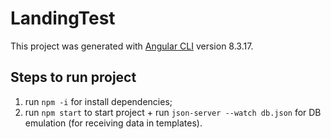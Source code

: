 # LandingTest

This project was generated with [Angular CLI](https://github.com/angular/angular-cli) version 8.3.17.

## Steps to run project
1. run `npm -i` for install dependencies;
2. run `npm start` to start project + run `json-server --watch db.json` for DB emulation (for receiving data in templates).


